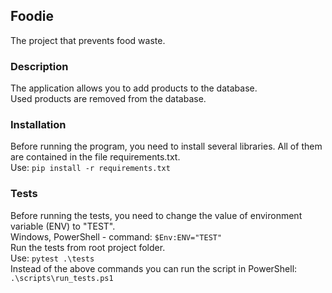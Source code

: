 ## Foodie
The project that prevents food waste.

### Description
The application allows you to add products to the database.\
Used products are removed from the database.

### Installation
Before running the program, you need to install several libraries. 
All of them are contained in the file requirements.txt.\
Use: `pip install -r requirements.txt`

### Tests
Before running the tests, you need to change the value of environment variable (ENV) to "TEST".\
Windows, PowerShell - command: `$Env:ENV="TEST"`\
Run the tests from root project folder.\
Use: `pytest .\tests`\
Instead of the above commands you can run the script in PowerShell: `.\scripts\run_tests.ps1`